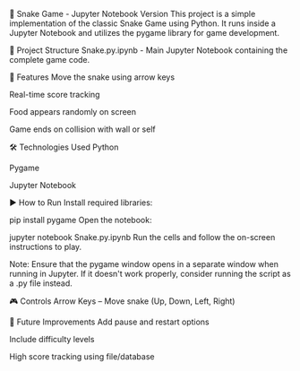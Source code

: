 🐍 Snake Game - Jupyter Notebook Version
This project is a simple implementation of the classic Snake Game using Python. It runs inside a Jupyter Notebook and utilizes the pygame library for game development.

📁 Project Structure
Snake.py.ipynb - Main Jupyter Notebook containing the complete game code.

🧠 Features
Move the snake using arrow keys

Real-time score tracking

Food appears randomly on screen

Game ends on collision with wall or self

🛠️ Technologies Used
Python

Pygame

Jupyter Notebook

▶️ How to Run
Install required libraries:


pip install pygame
Open the notebook:

jupyter notebook Snake.py.ipynb
Run the cells and follow the on-screen instructions to play.

Note: Ensure that the pygame window opens in a separate window when running in Jupyter. If it doesn't work properly, consider running the script as a .py file instead.

🎮 Controls
Arrow Keys – Move snake (Up, Down, Left, Right)

🚧 Future Improvements
Add pause and restart options

Include difficulty levels

High score tracking using file/database
